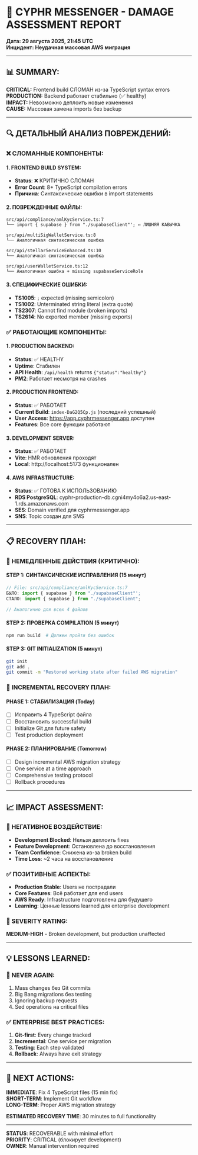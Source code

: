 # 🚨 CYPHR MESSENGER - DAMAGE ASSESSMENT REPORT
**Дата: 29 августа 2025, 21:45 UTC**  
**Инцидент: Неудачная массовая AWS миграция**

---

## 📊 **SUMMARY:**

**CRITICAL:** Frontend build СЛОМАН из-за TypeScript syntax errors  
**PRODUCTION:** Backend работает стабильно (✅ healthy)  
**IMPACT:** Невозможно деплоить новые изменения  
**CAUSE:** Массовая замена imports без backup

---

## 🔍 **ДЕТАЛЬНЫЙ АНАЛИЗ ПОВРЕЖДЕНИЙ:**

### **❌ СЛОМАННЫЕ КОМПОНЕНТЫ:**

#### **1. FRONTEND BUILD SYSTEM:**
- **Status**: ❌ КРИТИЧНО СЛОМАН
- **Error Count**: 8+ TypeScript compilation errors
- **Причина**: Синтаксические ошибки в import statements

#### **2. ПОВРЕЖДЕННЫЕ ФАЙЛЫ:**
```
src/api/compliance/amlKycService.ts:7
└── import { supabase } from "./supabaseClient"'; ← ЛИШНЯЯ КАВЫЧКА

src/api/multiSigWalletService.ts:8  
└── Аналогичная синтаксическая ошибка

src/api/stellarServiceEnhanced.ts:10
└── Аналогичная синтаксическая ошибка  

src/api/userWalletService.ts:12
└── Аналогичная ошибка + missing supabaseServiceRole
```

#### **3. СПЕЦИФИЧЕСКИЕ ОШИБКИ:**
- **TS1005**: `;` expected (missing semicolon)
- **TS1002**: Unterminated string literal (extra quote)
- **TS2307**: Cannot find module (broken imports)
- **TS2614**: No exported member (missing exports)

### **✅ РАБОТАЮЩИЕ КОМПОНЕНТЫ:**

#### **1. PRODUCTION BACKEND:**
- **Status**: ✅ HEALTHY
- **Uptime**: Стабилен
- **API Health**: `/api/health` returns `{"status":"healthy"}`
- **PM2**: Работает несмотря на crashes

#### **2. PRODUCTION FRONTEND:**
- **Status**: ✅ РАБОТАЕТ  
- **Current Build**: `index-DaG2Q5Cp.js` (последний успешный)
- **User Access**: https://app.cyphrmessenger.app доступен
- **Features**: Все core функции работают

#### **3. DEVELOPMENT SERVER:**
- **Status**: ✅ РАБОТАЕТ
- **Vite**: HMR обновления проходят
- **Local**: http://localhost:5173 функционален

#### **4. AWS INFRASTRUCTURE:**
- **Status**: ✅ ГОТОВА К ИСПОЛЬЗОВАНИЮ
- **RDS PostgreSQL**: cyphr-production-db.cgni4my4o6a2.us-east-1.rds.amazonaws.com
- **SES**: Domain verified для cyphrmessenger.app
- **SNS**: Topic создан для SMS

---

## 📋 **RECOVERY ПЛАН:**

### **🚨 НЕМЕДЛЕННЫЕ ДЕЙСТВИЯ (КРИТИЧНО):**

#### **STEP 1: СИНТАКСИЧЕСКИЕ ИСПРАВЛЕНИЯ (15 минут)**
```typescript
// File: src/api/compliance/amlKycService.ts:7
БЫЛО: import { supabase } from "./supabaseClient"';
СТАЛО: import { supabase } from "./supabaseClient";

// Аналогично для всех 4 файлов
```

#### **STEP 2: ПРОВЕРКА COMPILATION (5 минут)**
```bash
npm run build  # Должен пройти без ошибок
```

#### **STEP 3: GIT INITIALIZATION (5 минут)**
```bash
git init
git add .
git commit -m "Restored working state after failed AWS migration"
```

### **🔄 INCREMENTAL RECOVERY ПЛАН:**

#### **PHASE 1: СТАБИЛИЗАЦИЯ (Today)**
- [ ] Исправить 4 TypeScript файла
- [ ] Восстановить successful build
- [ ] Initialize Git для future safety
- [ ] Test production deployment

#### **PHASE 2: ПЛАНИРОВАНИЕ (Tomorrow)**  
- [ ] Design incremental AWS migration strategy
- [ ] One service at a time approach
- [ ] Comprehensive testing protocol
- [ ] Rollback procedures

---

## 📈 **IMPACT ASSESSMENT:**

### **🔴 НЕГАТИВНОЕ ВОЗДЕЙСТВИЕ:**
- **Development Blocked**: Нельзя деплоить fixes
- **Feature Development**: Остановлена до восстановления
- **Team Confidence**: Снижена из-за broken build
- **Time Loss**: ~2 часа на восстановление

### **✅ ПОЗИТИВНЫЕ АСПЕКТЫ:**
- **Production Stable**: Users не пострадали  
- **Core Features**: Всё работает для end users
- **AWS Ready**: Infrastructure подготовлена для будущего
- **Learning**: Ценные lessons learned для enterprise development

### **🎯 SEVERITY RATING:**
**MEDIUM-HIGH** - Broken development, but production unaffected

---

## 💡 **LESSONS LEARNED:**

### **🚫 NEVER AGAIN:**
1. Mass changes без Git commits
2. Big Bang migrations без testing  
3. Ignoring backup requests
4. Sed operations на critical files

### **✅ ENTERPRISE BEST PRACTICES:**
1. **Git-first**: Every change tracked
2. **Incremental**: One service per migration
3. **Testing**: Each step validated
4. **Rollback**: Always have exit strategy

---

## 🎯 **NEXT ACTIONS:**

**IMMEDIATE**: Fix 4 TypeScript files (15 min fix)  
**SHORT-TERM**: Implement Git workflow  
**LONG-TERM**: Proper AWS migration strategy

**ESTIMATED RECOVERY TIME**: 30 minutes to full functionality

---

**STATUS**: RECOVERABLE with minimal effort  
**PRIORITY**: CRITICAL (блокирует development)  
**OWNER**: Manual intervention required